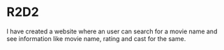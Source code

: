 # R2D2
  
I have created a website where an user can search for a movie name and see information like movie name, rating and cast for the same.
